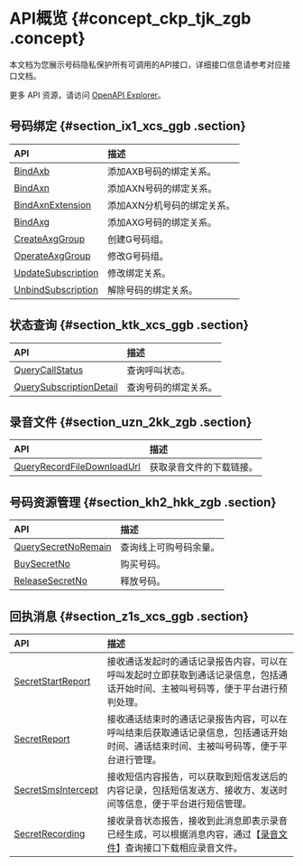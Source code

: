 # API概览 {#concept_ckp_tjk_zgb .concept}

本文档为您展示号码隐私保护所有可调用的API接口，详细接口信息请参考对应接口文档。

更多 API 资源，请访问 [OpenAPI Explorer](https://api.aliyun.com/)。

## 号码绑定 {#section_ix1_xcs_ggb .section}

|API|描述|
|:--|:-|
|[BindAxb](~~110248~~)|添加AXB号码的绑定关系。|
|[BindAxn](~~110258~~)|添加AXN号码的绑定关系。|
|[BindAxnExtension](~~110259~~)|添加AXN分机号码的绑定关系。|
|[BindAxg](~~110249~~)|添加AXG号码的绑定关系。|
|[CreateAxgGroup](~~110250~~)|创建G号码组。|
|[OperateAxgGroup](~~110252~~)|修改G号码组。|
|[UpdateSubscription](~~110253~~)|修改绑定关系。|
|[UnbindSubscription](~~110256~~)|解除号码的绑定关系。|

## 状态查询 {#section_ktk_xcs_ggb .section}

|API|描述|
|:--|:-|
|[QueryCallStatus](~~110261~~)|查询呼叫状态。|
|[QuerySubscriptionDetail](~~110262~~)|查询号码的绑定关系。|

## 录音文件 {#section_uzn_2kk_zgb .section}

|API|描述|
|:--|:-|
|[QueryRecordFileDownloadUrl](~~110264~~)|获取录音文件的下载链接。|

## 号码资源管理 {#section_kh2_hkk_zgb .section}

|API|描述|
|:--|:-|
|[QuerySecretNoRemain](~~111699~~)|查询线上可购号码余量。|
|[BuySecretNo](~~110266~~)|购买号码。|
|[ReleaseSecretNo](~~110267~~)|释放号码。|

## 回执消息 {#section_z1s_xcs_ggb .section}

|API|描述|
|:--|:-|
|[SecretStartReport](cn.zh-CN/API参考/消息回执/SecretStartReport.md)|接收通话发起时的通话记录报告内容，可以在呼叫发起时立即获取到通话记录信息，包括通话开始时间、主被叫号码等，便于平台进行预判处理。|
|[SecretReport](cn.zh-CN/API参考/消息回执/SecretReport.md)|接收通话结束时的通话记录报告内容，可以在呼叫结束后获取通话记录信息，包括通话开始时间、通话结束时间、主被叫号码等，便于平台进行管理。|
|[SecretSmsIntercept](cn.zh-CN/API参考/消息回执/SecretSmsIntercept.md)|接收短信内容报告，可以获取到短信发送后的内容记录，包括短信发送方、接收方、发送时间等信息，便于平台进行短信管理。|
|[SecretRecording](cn.zh-CN/API参考/消息回执/SecretRecording.md)|接收录音状态报告，接收到此消息即表示录音已经生成，可以根据消息内容，通过【[录音文件](https://help.aliyun.com/document_detail/110264.html)】查询接口下载相应录音文件。|

